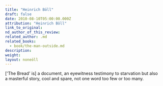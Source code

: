 ```yaml
---
title: "Heinrich Böll"
draft: false
date: 2010-08-10T05:00:00.000Z
attribution: "Heinrich Böll"
link_to_original:
nd_author_of_this_review:
related_author: .md
related_books:
  - book/the-man-outside.md
description:
weight:
layout: noneöll
---
```

['The Bread' is] a document, an eyewitness testimony to starvation but also a masterful story, cool and spare, not one word too few or too many.

